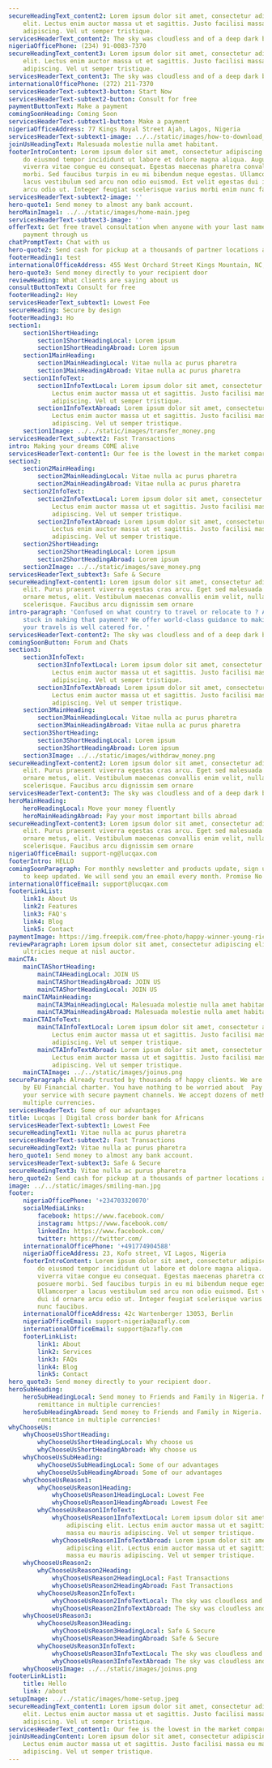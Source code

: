 ```yaml
---
secureHeadingText_content2: Lorem ipsum dolor sit amet, consectetur adipiscing
    elit. Lectus enim auctor massa ut et sagittis. Justo facilisi massa eu mauris
    adipiscing. Vel ut semper tristique.
servicesHeaderText_content2: The sky was cloudless and of a deep dark blue spectacle before.
nigeriaOfficePhone: (234) 91-0083-7370
secureHeadingText_content3: Lorem ipsum dolor sit amet, consectetur adipiscing
    elit. Lectus enim auctor massa ut et sagittis. Justo facilisi massa eu mauris
    adipiscing. Vel ut semper tristique.
servicesHeaderText_content3: The sky was cloudless and of a deep dark blue spectacle before.
internationalOfficePhone: (272) 211-7370
servicesHeaderText-subtext3-button: Start Now
servicesHeaderText-subtext2-button: Consult for free
paymentButtonText: Make a payment
comingSoonHeading: Coming Soon
servicesHeaderText-subtext1-button: Make a payment
nigeriaOfficeAddress: 77 Kings Royal Street Ajah, Lagos, Nigeria
servicesHeaderText-subtext1-image: ../../static/images/how-to-download_youtube-videos_thumb1200_4-3.jpg
joinUsHeadingText: Malesuada molestie nulla amet habitant.
footerIntroContent: Lorem ipsum dolor sit amet, consectetur adipiscing elit, sed
    do eiusmod tempor incididunt ut labore et dolore magna aliqua. Augue lacus
    viverra vitae congue eu consequat. Egestas maecenas pharetra convallis posuere
    morbi. Sed faucibus turpis in eu mi bibendum neque egestas. Ullamcorper a
    lacus vestibulum sed arcu non odio euismod. Est velit egestas dui id ornare
    arcu odio ut. Integer feugiat scelerisque varius morbi enim nunc faucibus.
servicesHeaderText-subtext2-image: ''
hero-quote1: Send money to almost any bank account.
heroMainImage1: ../../static/images/home-main.jpeg
servicesHeaderText-subtext3-image: ''
offerText: Get free travel consultation when anyone with your last name makes a
    payment through us
chatPromptText: Chat with us
hero-quote2: Send cash for pickup at a thousands of partner locations around the world
footerHeading1: test
internationalOfficeAddress: 455 West Orchard Street Kings Mountain, NC, 28097
hero-quote3: Send money directly to your recipient door
reviewHeading: What clients are saying about us
consultButtonText: Consult for free
footerHeading2: Hey
servicesHeaderText_subtext1: Lowest Fee
secureHeading: Secure by design
footerHeading3: Ho
section1:
    section1ShortHeading:
        section1ShortHeadingLocal: Lorem ipsum
        section1ShortHeadingAbroad: Lorem ipsum
    section1MainHeading:
        section1MainHeadingLocal: Vitae nulla ac purus pharetra
        section1MainHeadingAbroad: Vitae nulla ac purus pharetra
    section1InfoText:
        section1InfoTextLocal: Lorem ipsum dolor sit amet, consectetur adipiscing elit.
            Lectus enim auctor massa ut et sagittis. Justo facilisi massa eu mauris
            adipiscing. Vel ut semper tristique.
        section1InfoTextAbroad: Lorem ipsum dolor sit amet, consectetur adipiscing elit.
            Lectus enim auctor massa ut et sagittis. Justo facilisi massa eu mauris
            adipiscing. Vel ut semper tristique.
    section1Image: ../../static/images/transfer_money.png
servicesHeaderText_subtext2: Fast Transactions
intro: Making your dreams COME alive
servicesHeaderText-content1: Our fee is the lowest in the market compared to any other
section2:
    section2MainHeading:
        section2MainHeadingLocal: Vitae nulla ac purus pharetra
        section2MainHeadingAbroad: Vitae nulla ac purus pharetra
    section2InfoText:
        section2InfoTextLocal: Lorem ipsum dolor sit amet, consectetur adipiscing elit.
            Lectus enim auctor massa ut et sagittis. Justo facilisi massa eu mauris
            adipiscing. Vel ut semper tristique.
        section2InfoTextAbroad: Lorem ipsum dolor sit amet, consectetur adipiscing elit.
            Lectus enim auctor massa ut et sagittis. Justo facilisi massa eu mauris
            adipiscing. Vel ut semper tristique.
    section2ShortHeading:
        section2ShortHeadingLocal: Lorem ipsum
        section2ShortHeadingAbroad: Lorem ipsum
    section2Image: ../../static/images/save_money.png
servicesHeaderText_subtext3: Safe & Secure
secureHeadingText-content1: Lorem ipsum dolor sit amet, consectetur adipiscing
    elit. Purus praesent viverra egestas cras arcu. Eget sed malesuada dolor
    ornare metus, elit. Vestibulum maecenas convallis enim velit, nulla amet
    scelerisque. Faucibus arcu dignissim sem ornare
intro-paragraph: 'Confused on what country to travel or relocate to ? Are you
    stuck in making that payment? We offer world-class guidance to making sure
    your travels is well catered for. '
servicesHeaderText-content2: The sky was cloudless and of a deep dark blue spectacle before.
comingSoonButton: Forum and Chats
section3:
    section3InfoText:
        section3InfoTextLocal: Lorem ipsum dolor sit amet, consectetur adipiscing elit.
            Lectus enim auctor massa ut et sagittis. Justo facilisi massa eu mauris
            adipiscing. Vel ut semper tristique.
        section3InfoTextAbroad: Lorem ipsum dolor sit amet, consectetur adipiscing elit.
            Lectus enim auctor massa ut et sagittis. Justo facilisi massa eu mauris
            adipiscing. Vel ut semper tristique.
    section3MainHeading:
        section3MainHeadingLocal: Vitae nulla ac purus pharetra
        section3MainHeadingAbroad: Vitae nulla ac purus pharetra
    section3ShortHeading:
        section3ShortHeadingLocal: Lorem ipsum
        section3ShortHeadingAbroad: Lorem ipsum
    section3Image: ../../static/images/withdraw_money.png
secureHeadingText-content2: Lorem ipsum dolor sit amet, consectetur adipiscing
    elit. Purus praesent viverra egestas cras arcu. Eget sed malesuada dolor
    ornare metus, elit. Vestibulum maecenas convallis enim velit, nulla amet
    scelerisque. Faucibus arcu dignissim sem ornare
servicesHeaderText-content3: The sky was cloudless and of a deep dark blue spectacle before.
heroMainHeading:
    heroHeadingLocal: Move your money fluently
    heroMainHeadingAbroad: Pay your most important bills abroad
secureHeadingText-content3: Lorem ipsum dolor sit amet, consectetur adipiscing
    elit. Purus praesent viverra egestas cras arcu. Eget sed malesuada dolor
    ornare metus, elit. Vestibulum maecenas convallis enim velit, nulla amet
    scelerisque. Faucibus arcu dignissim sem ornare
nigeriaOfficeEmail: support-ng@lucqax.com
footerIntro: HELLO
comingSoonParagraph: For monthly newsletter and products update, sign up below
    to keep updated. We will send you an email every month. Promise No Spam.
internationalOfficeEmail: support@lucqax.com
footerLinkList:
    link1: About Us
    link2: Features
    link3: FAQ's
    link4: Blog
    link5: Contact
paymentImage: https://img.freepik.com/free-photo/happy-winner-young-rich-african-american-man-casual-t-shirt-holding-money_255757-5489.jpg?size=626&ext=jpg
reviewParagraph: Lorem ipsum dolor sit amet, consectetur adipiscing elit. Sed
    ultricies neque at nisl auctor.
mainCTA:
    mainCTAShortHeading:
        mainCTAHeadingLocal: JOIN US
        mainCTAShortHeadingAbroad: JOIN US
        mainCTAShortHeadingLocal: JOIN US
    mainCTAMainHeading:
        mainCTA3MainHeadingLocal: Malesuada molestie nulla amet habitant.
        mainCTA3MainHeadingAbroad: Malesuada molestie nulla amet habitant.
    mainCTAInfoText:
        mainCTAInfoTextLocal: Lorem ipsum dolor sit amet, consectetur adipiscing elit.
            Lectus enim auctor massa ut et sagittis. Justo facilisi massa eu mauris
            adipiscing. Vel ut semper tristique.
        mainCTAInfoTextAbroad: Lorem ipsum dolor sit amet, consectetur adipiscing elit.
            Lectus enim auctor massa ut et sagittis. Justo facilisi massa eu mauris
            adipiscing. Vel ut semper tristique.
    mainCTAImage: ../../static/images/joinus.png
secureParagraph: Already trusted by thousands of happy clients. We are protected
    by EU Financial charter. You have nothing to be worried about  Pay for all
    your service with secure payment channels. We accept dozens of methods across
    multiple currencies.
servicesHeaderText: Some of our advantages
title: Lucqas | Digital cross border bank for Africans
servicesHeaderText-subtext1: Lowest Fee
secureHeadingText1: Vitae nulla ac purus pharetra
servicesHeaderText-subtext2: Fast Transactions
secureHeadingText2: Vitae nulla ac purus pharetra
hero_quote1: Send money to almost any bank account.
servicesHeaderText-subtext3: Safe & Secure
secureHeadingText3: Vitae nulla ac purus pharetra
hero_quote2: Send cash for pickup at a thousands of partner locations around the world.
image: ../../static/images/smiling-man.jpg
footer:
    nigeriaOfficePhone: '+234703320070'
    socialMediaLinks:
        facebook: https://www.facebook.com/
        instagram: https://www.facebook.com/
        linkedIn: https://www.facebook.com/
        twitter: https://twitter.com/
    internationalOfficePhone: '+491774904588'
    nigeriaOfficeAddress: 23, Kofo street, VI Lagos, Nigeria
    footerIntroContent: Lorem ipsum dolor sit amet, consectetur adipiscing elit, sed
        do eiusmod tempor incididunt ut labore et dolore magna aliqua. Augue lacus
        viverra vitae congue eu consequat. Egestas maecenas pharetra convallis
        posuere morbi. Sed faucibus turpis in eu mi bibendum neque egestas.
        Ullamcorper a lacus vestibulum sed arcu non odio euismod. Est velit egestas
        dui id ornare arcu odio ut. Integer feugiat scelerisque varius morbi enim
        nunc faucibus.
    internationalOfficeAddress: 42c Wartenberger 13053, Berlin
    nigeriaOfficeEmail: support-nigeria@azafly.com
    internationalOfficeEmail: support@azafly.com
    footerLinkList:
        link1: About
        link2: Services
        link3: FAQs
        link4: Blog
        link5: Contact
hero_quote3: Send money directly to your recipient door.
heroSubHeading:
    heroSubHeadingLocal: Send money to Friends and Family in Nigeria. Manage your
        remittance in multiple currencies!
    heroSubHeadingAbroad: Send money to Friends and Family in Nigeria. Manage your
        remittance in multiple currencies!
whyChooseUs:
    whyChooseUsShortHeading:
        whyChooseUsShortHeadingLocal: Why choose us
        whyChooseUsShortHeadingAbroad: Why choose us
    whyChooseUsSubHeading:
        whyChooseUsSubHeadingLocal: Some of our advantages
        whyChooseUsSubHeadingAbroad: Some of our advantages
    whyChooseUsReason1:
        whyChooseUsReason1Heading:
            whyChooseUsReason1HeadingLocal: Lowest Fee
            whyChooseUsReason1HeadingAbroad: Lowest Fee
        whyChooseUsReason1InfoText:
            whyChooseUsReason1InfoTextLocal: Lorem ipsum dolor sit amet, consectetur
                adipiscing elit. Lectus enim auctor massa ut et sagittis. Justo facilisi
                massa eu mauris adipiscing. Vel ut semper tristique.
            whyChooseUsReason1InfoTextAbroad: Lorem ipsum dolor sit amet, consectetur
                adipiscing elit. Lectus enim auctor massa ut et sagittis. Justo facilisi
                massa eu mauris adipiscing. Vel ut semper tristique.
    whyChooseUsReason2:
        whyChooseUsReason2Heading:
            whyChooseUsReason2HeadingLocal: Fast Transactions
            whyChooseUsReason2HeadingAbroad: Fast Transactions
        whyChooseUsReason2InfoText:
            whyChooseUsReason2InfoTextLocal: The sky was cloudless and of a deep dark blue spectacle before.
            whyChooseUsReason2InfoTextAbroad: The sky was cloudless and of a deep dark blue spectacle before.
    whyChooseUsReason3:
        whyChooseUsReason3Heading:
            whyChooseUsReason3HeadingLocal: Safe & Secure
            whyChooseUsReason3HeadingAbroad: Safe & Secure
        whyChooseUsReason3InfoText:
            whyChooseUsReason3InfoTextLocal: The sky was cloudless and of a deep dark blue spectacle before.
            whyChooseUsReason3InfoTextAbroad: The sky was cloudless and of a deep dark blue spectacle before.
    whyChooseUsImage: ../../static/images/joinus.png
footerLinkList1:
    title: Hello
    link: /about
setupImage: ../../static/images/home-setup.jpeg
secureHeadingText_content1: Lorem ipsum dolor sit amet, consectetur adipiscing
    elit. Lectus enim auctor massa ut et sagittis. Justo facilisi massa eu mauris
    adipiscing. Vel ut semper tristique.
servicesHeaderText_content1: Our fee is the lowest in the market compared to any other
joinUsHeadingContent: Lorem ipsum dolor sit amet, consectetur adipiscing elit.
    Lectus enim auctor massa ut et sagittis. Justo facilisi massa eu mauris
    adipiscing. Vel ut semper tristique.
---
```

